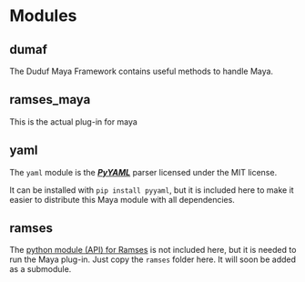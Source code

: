 # Modules

## dumaf

The Duduf Maya Framework contains useful methods to handle Maya.

## ramses_maya

This is the actual plug-in for maya

## yaml

The `yaml` module is the ***[PyYAML](https://github.com/yaml/pyyaml)*** parser licensed under the MIT license.

It can be installed with `pip install pyyaml`, but it is included here to make it easier to distribute this Maya module with all dependencies.

## ramses

The [python module (API) for Ramses](https://github.com/RxLaboratory/Ramses-Py) is not included here, but it is needed to run the Maya plug-in. Just copy the `ramses` folder here. It will soon be added as a submodule.
